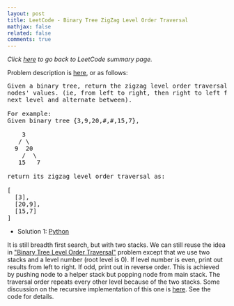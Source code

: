 ```yaml
---
layout: post
title: LeetCode - Binary Tree ZigZag Level Order Traversal
mathjax: false
related: false
comments: true
---
```


_Click [here](./index.html) to go back to LeetCode summary page._

Problem description is [here](https://oj.leetcode.com/problems/binary-tree-zigzag-level-order-traversal/), or as follows: 

<pre>
Given a binary tree, return the zigzag level order traversal of its 
nodes' values. (ie, from left to right, then right to left for the 
next level and alternate between).

For example:
Given binary tree {3,9,20,#,#,15,7},

    3
   / \
  9  20
    /  \
   15   7

return its zigzag level order traversal as:

[
  [3],
  [20,9],
  [15,7]
]
</pre>

* Solution 1: [Python](https://github.com/lijunhw/leetcode_practice/blob/master/binary_tree_zigzag_level_order_traversal_medium/Solution1.py)


It is still breadth first search, but with two stacks. We can still reuse the idea in ["Binary Tree Level Order Traversal"](./binary_tree_level_order_traversal_I_and_II.html) problem except that we use two stacks and a level number (root level is 0). If level number is even, print out results from left to right. If odd, print out in reverse order. This is achieved by pushing node to a helper stack but popping node from main stack. The traversal order repeats every other level because of the two stacks. Some discussion on the recursive implementation of this one is [here](https://oj.leetcode.com/discuss/oj/binary-tree-zigzag-level-order-traversal). See the code for details. 
